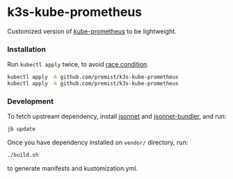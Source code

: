 k3s-kube-prometheus
===================

Customized version of [kube-prometheus](https://github.com/coreos/kube-prometheus) to be lightweight.


### Installation

Run `kubectl apply` twice, to avoid [race condition](https://github.com/coreos/prometheus-operator/issues/1866#issuecomment-419191907).

```bash
kubectl apply -k github.com/premist/k3s-kube-prometheus
kubectl apply -k github.com/premist/k3s-kube-prometheus
```


### Development

To fetch upstream dependency, install [jsonnet](https://github.com/google/jsonnet) and [jsonnet-bundler](https://github.com/jsonnet-bundler/jsonnet-bundler), and run:

```bash
jb update
```

Once you have dependency installed on `vendor/` directory, run:

```bash
./build.sh
```

to generate manifests and kustomization.yml.
